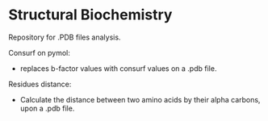 # Structural Biochemistry

Repository for .PDB files analysis.

Consurf on pymol:
- replaces b-factor values with consurf values on a .pdb file.

Residues distance:
- Calculate the distance between two amino acids by their alpha carbons, upon a .pdb file. 